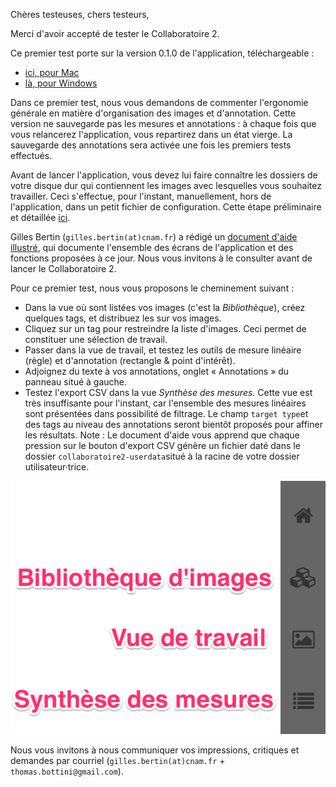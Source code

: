 Chères testeuses, chers testeurs,

Merci d'avoir accepté de tester le Collaboratoire 2.

Ce premier test porte sur la version 0.1.0 de l'application, téléchargeable :
- [ici, pour Mac](https://github.com/Amleth/collaboratoire2/releases/download/0.1/Collaboratoire2-0.1.0-mac.zip)
- [là, pour Windows](https://github.com/Amleth/collaboratoire2/releases/download/0.1/Collaboratoire2-0.1.0-win.zip)

Dans ce premier test, nous vous demandons de commenter l'ergonomie générale en matière d'organisation des images et d'annotation. Cette version ne sauvegarde pas les mesures et annotations : à chaque fois que vous relancerez l'application, vous repartirez dans un état vierge. La sauvegarde des annotations sera activée une fois les premiers tests effectués.

Avant de lancer l'application, vous devez lui faire connaître les dossiers de votre disque dur qui contiennent les images avec lesquelles vous souhaitez travailler. Ceci s'effectue, pour l'instant, manuellement, hors de l'application, dans un petit fichier de configuration. Cette étape préliminaire et détaillée [ici](https://github.com/Amleth/collaboratoire2/users/README.md).

Gilles Bertin (```gilles.bertin(at)cnam.fr```) a rédigé un [document d'aide illustré](https://github.com/Amleth/collaboratoire2/blob/master/Collaboratoire%202%20-%20Aide.pdf), qui documente l'ensemble des écrans de l'application et des fonctions proposées à ce jour. Nous vous invitons à le consulter avant de lancer le Collaboratoire 2.

Pour ce premier test, nous vous proposons le cheminement suivant :

- Dans la vue où sont listées vos images (c'est la *Bibliothèque*), créez quelques tags, et distribuez les sur vos images.
- Cliquez sur un tag pour restreindre la liste d'images. Ceci permet de constituer une sélection de travail.
- Passer dans la vue de travail, et testez les outils de mesure linéaire (règle) et d'annotation (rectangle & point d'intérêt).
- Adjoignez du texte à vos annotations, onglet « Annotations » du panneau situé à gauche.
- Testez l'export CSV dans la vue *Synthèse des mesures*. Cette vue est très insuffisante pour l'instant, car l'ensemble des mesures linéaires sont présentées dans possibilité de filtrage. Le champ ```target type```et des tags au niveau des annotations seront bientôt proposés pour affiner les résultats. Note : Le document d'aide vous apprend que chaque pression sur le bouton d'export CSV génère un fichier daté dans le dossier ```collaboratoire2-userdata```situé à la racine de votre dossier utilisateur·trice.

![Icônes des différentes vues](nav.png?raw=true "Icônes des différentes vues")

Nous vous invitons à nous communiquer vos impressions, critiques et demandes par courriel (```gilles.bertin(at)cnam.fr``` + ```thomas.bottini@gmail.com```).